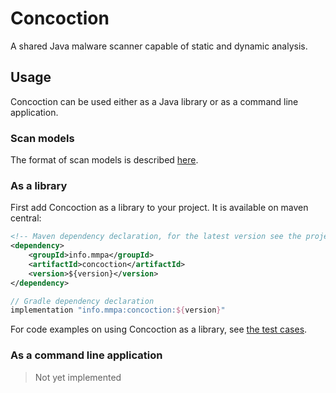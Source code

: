 # Concoction

A shared Java malware scanner capable of static and dynamic analysis.

## Usage

Concoction can be used either as a Java library or as a command line application.

### Scan models

The format of scan models is described [here](docs/ModelFormat.md).

### As a library

First add Concoction as a library to your project. It is available on maven central:
```xml
<!-- Maven dependency declaration, for the latest version see the project releases page -->
<dependency>
    <groupId>info.mmpa</groupId>
    <artifactId>concoction</artifactId>
    <version>${version}</version>
</dependency>
```
```groovy
// Gradle dependency declaration
implementation "info.mmpa:concoction:${version}"
```

For code examples on using Concoction as a library, see [the test cases](concoction-lib/src/test/java/info/mmpa/concoction).

### As a command line application

> Not yet implemented